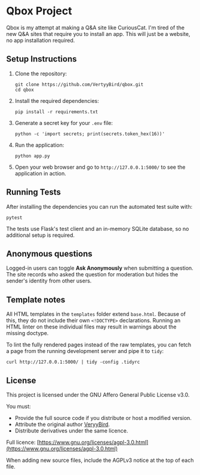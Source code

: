 # Qbox Project

Qbox is my attempt at making a Q&A site like CuriousCat. I'm tired of the new Q&A sites that require you to install an app. This will just be a website, no app installation required.

## Setup Instructions

1. Clone the repository:
   ```
   git clone https://github.com/VertyyBird/qbox.git
   cd qbox
   ```

2. Install the required dependencies:
   ```
   pip install -r requirements.txt
   ```

3. Generate a secret key for your `.env` file:
   ```
   python -c 'import secrets; print(secrets.token_hex(16))'
   ```

4. Run the application:
   ```
   python app.py
   ```

5. Open your web browser and go to `http://127.0.0.1:5000/` to see the application in action.

## Running Tests

After installing the dependencies you can run the automated test suite with:

```
pytest
```

The tests use Flask's test client and an in-memory SQLite database, so no additional setup is required.

## Anonymous questions

Logged-in users can toggle **Ask Anonymously** when submitting a question.
The site records who asked the question for moderation but hides the
sender's identity from other users.

## Template notes

All HTML templates in the `templates` folder extend `base.html`. Because of this, they do not include their own `<!DOCTYPE>` declarations. Running an HTML linter on these individual files may result in warnings about the missing doctype.

To lint the fully rendered pages instead of the raw templates, you can fetch a page from the running development server and pipe it to `tidy`:

```
curl http://127.0.0.1:5000/ | tidy -config .tidyrc
```

## License

This project is licensed under the GNU Affero General Public License v3.0.

You must:
- Provide the full source code if you distribute or host a modified version.
- Attribute the original author [VeryyBird](https://github.com/VertyyBird).
- Distribute derivatives under the same licence.

Full licence: [https://www.gnu.org/licenses/agpl-3.0.html](https://www.gnu.org/licenses/agpl-3.0.html)


When adding new source files, include the AGPLv3 notice at the top of each file.
